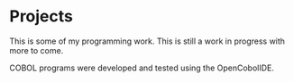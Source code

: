 # Projects

This is some of my programming work. This is still a work in progress with more to come.

COBOL programs were developed and tested using the OpenCobolIDE.
